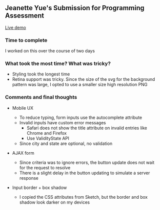 ## Jeanette Yue's Submission for Programming Assessment

[Live demo](https://j-yue.github.io/fed-assessment/)

### Time to complete

I worked on this over the course of two days

### What took the most time? What was tricky?

- Styling took the longest time
- Retina support was tricky. Since the size of the svg for the background pattern was large, I opted to use a smaller size high resolution PNG

### Comments and final thoughts

- Mobile UX

  - To reduce typing, form inputs use the autocomplete attribute
  - Invalid inputs have custom error messages
    - Safari does not show the title attribute on invalid entries like Chrome and Firefox
    - Use ValidityState API
  - Since city and state are optional, no validation

- AJAX form

  - Since criteria was to ignore errors, the button update does not wait for the request to resolve
  - There is a slight delay in the button updating to simulate a server response

- Input border + box shadow
  - I copied the CSS attributes from Sketch, but the border and box shadow look darker on my devices

